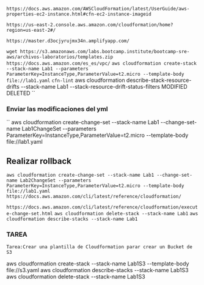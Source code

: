 ```
https://docs.aws.amazon.com/AWSCloudFormation/latest/UserGuide/aws-properties-ec2-instance.html#cfn-ec2-instance-imageid
```

```
https://us-east-2.console.aws.amazon.com/cloudformation/home?region=us-east-2#/
```

``
https://master.d3ocjyrujmx34n.amplifyapp.com/
``

``
wget https://s3.amazonaws.com/labs.bootcamp.institute/bootcamp-sre-aws/archivos-laboratorios/templates.zip
``
``
https://docs.aws.amazon.com/es_es/vpc/
``
``
aws cloudformation create-stack --stack-name Lab1 --parameters ParameterKey=InstanceType,ParameterValue=t2.micro --template-body file://lab1.yaml
``
``
cfn-lint
``
aws cloudformation describe-stack-resource-drifts --stack-name Lab1 --stack-resource-drift-status-filters MODIFIED DELETED
``
### Enviar las modificaciones del yml
``
aws cloudformation create-change-set --stack-name Lab1 --change-set-name Lab1ChangeSet --parameters ParameterKey=InstanceType,ParameterValue=t2.micro --template-body file://lab1.yaml

## Realizar rollback
``
aws cloudformation create-change-set --stack-name Lab1 --change-set-name Lab2ChangeSet --parameters ParameterKey=InstanceType,ParameterValue=t2.micro --template-body file://lab1.yaml
``
``
https://docs.aws.amazon.com/cli/latest/reference/cloudformation/
``

``
https://docs.aws.amazon.com/cli/latest/reference/cloudformation/execute-change-set.html
``
``
aws cloudformation delete-stack --stack-name Lab1
``
``
aws cloudformation describe-stacks --stack-name Lab1
``

### TAREA
``
Tarea:Crear una plantilla de Cloudformation parar crear un Bucket de S3
``


aws cloudformation create-stack --stack-name Lab1S3 --template-body file://s3.yaml
aws cloudformation describe-stacks --stack-name Lab1S3
aws cloudformation delete-stack --stack-name Lab1S3